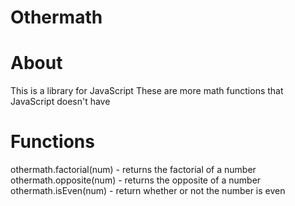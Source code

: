 # Othermath

# About
This is a library for JavaScript
These are more math functions that JavaScript doesn't have

# Functions
othermath.factorial(num) - returns the factorial of a number
othermath.opposite(num) - returns the opposite of a number
othermath.isEven(num) - return whether or not the number is even
